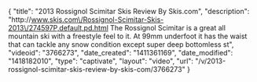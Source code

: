 {
    "title": "2013 Rossignol Scimitar Skis Review By Skis.com",
    "description": "http:\/\/www.skis.com\/Rossignol-Scimitar-Skis-2013\/274597P,default,pd.html  The Rossignol Scimitar is a great all mountain ski with a freestyle feel to it. At 99mm underfoot it has the waist that can tackle any snow condition except super deep bottomless st",
    "videoid": "3766273",
    "date_created": "1411361169",
    "date_modified": "1418182010",
    "type": "captivate",
    "layout": "video",
    "url": "\/v\/2013-rossignol-scimitar-skis-review-by-skis-com\/3766273"
}